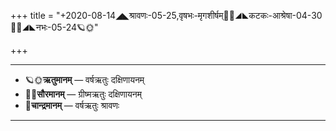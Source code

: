 +++
title = "+2020-08-14◢◣श्रावणः-05-25,वृषभः-मृगशीर्षम्🌛🌌◢◣कटकः-आश्रेषा-04-30🌌🌞◢◣नभः-05-24🪐🌞"

+++
___________________
- 🪐🌞**ऋतुमानम्** — वर्षऋतुः दक्षिणायनम्
- 🌌🌞**सौरमानम्** — ग्रीष्मऋतुः दक्षिणायनम्
- 🌛**चान्द्रमानम्** — वर्षऋतुः श्रावणः
___________________

